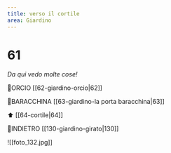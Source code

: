 ```yaml
---
title: verso il cortile
area: Giardino
---
```

# 61
_Da qui vedo molte cose!_

👀ORCIO [[62-giardino-orcio|62]]

👣BARACCHINA [[63-giardino-la porta baracchina|63]]

⬆︎ [[64-cortile|64]]

👣INDIETRO [[130-giardino-girato|130]]

![[foto_132.jpg]]